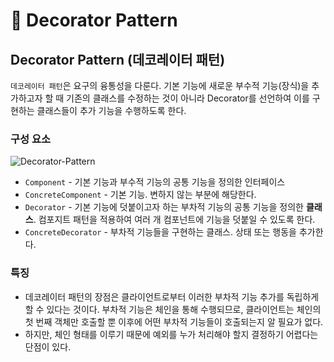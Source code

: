 # 📜 Decorator Pattern

## Decorator Pattern (데코레이터 패턴)

`데코레이터 패턴`은 요구의 융통성을 다룬다. 기본 기능에 새로운 부수적 기능(장식)을 추가하고자 할 때 기존의 클래스를 수정하는 것이 아니라 Decorator를 선언하여 이를 구현하는 클래스들이 추가 기능을 수행하도록 한다.

### 구성 요소

![Decorator-Pattern](https://s3.us-west-2.amazonaws.com/secure.notion-static.com/884dc222-88a7-4d06-95db-51cfd267c928/Untitled.png?X-Amz-Algorithm=AWS4-HMAC-SHA256&X-Amz-Content-Sha256=UNSIGNED-PAYLOAD&X-Amz-Credential=AKIAT73L2G45EIPT3X45%2F20220606%2Fus-west-2%2Fs3%2Faws4_request&X-Amz-Date=20220606T125256Z&X-Amz-Expires=86400&X-Amz-Signature=3d8bb65cf28f05f9a888d1d37f9b25d4a95f847a7a596e1c3df9ff773a6370d5&X-Amz-SignedHeaders=host&response-content-disposition=filename%20%3D%22Untitled.png%22&x-id=GetObject)

- `Component` - 기본 기능과 부수적 기능의 공통 기능을 정의한 인터페이스
- `ConcreteComponent` - 기본 기능. 변하지 않는 부분에 해당한다.
- `Decorator` - 기본 기능에 덧붙이고자 하는 부차적 기능의 공통 기능을 정의한 **클래스**. 컴포지트 패턴을 적용하여 여러 개 컴포넌트에 기능을 덧붙일 수 있도록 한다.
- `ConcreteDecorator` - 부차적 기능들을 구현하는 클래스. 상태 또는 행동을 추가한다.

### 특징

- 데코레이터 패턴의 장점은 클라이언트로부터 이러한 부차적 기능 추가를 독립하게 할 수 있다는 것이다. 부차적 기능은 체인을 통해 수행되므로, 클라이언트는 체인의 첫 번째 객체만 호출할 뿐 이후에 어떤 부차적 기능들이 호출되는지 알 필요가 없다.
- 하지만, 체인 형태를 이루기 때문에 예외를 누가 처리해야 할지 결정하기 어렵다는 단점이 있다.
